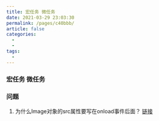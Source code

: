 ```yaml
---
title: 宏任务 微任务
date: 2021-03-29 23:03:30
permalink: /pages/c40bbb/
article: false
categories:
  - 
  - 
tags:
  - 
---
```

### 宏任务 微任务


### 问题
1. 为什么Image对象的src属性要写在onload事件后面？
[链接](https://segmentfault.com/q/1010000005699938)